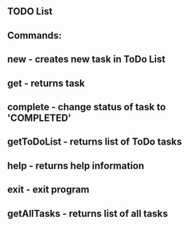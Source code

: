 ## TODO List ##

## Commands:

## new <taskName> - creates new task in ToDo List
## get <taskId> - returns task
## complete <taskId> - change status of task to 'COMPLETED'
## getToDoList - returns list of ToDo tasks
## help - returns help information
## exit - exit program
## getAllTasks - returns list of all tasks


